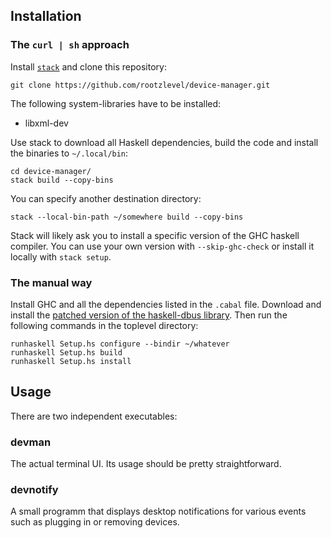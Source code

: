 ## Installation

### The `curl | sh` approach

Install [`stack`](https://github.com/commercialhaskell/stack) and
clone this repository:

    git clone https://github.com/rootzlevel/device-manager.git

The following system-libraries have to be installed:

 - libxml-dev

Use stack to download all Haskell dependencies, build the code and
install the binaries to `~/.local/bin`:

    cd device-manager/
	stack build --copy-bins

You can specify another destination directory:

    stack --local-bin-path ~/somewhere build --copy-bins

Stack will likely ask you to install a specific version of the GHC
haskell compiler. You can use your own version with `--skip-ghc-check`
or install it locally with `stack setup`.


### The manual way

Install GHC and all the dependencies listed in the `.cabal` file.
Download and install the
[patched version of the haskell-dbus library](https://gitlab.com/hpdeifel/haskell-dbus/tree/path_namespace).
Then run the following commands in the toplevel directory:

    runhaskell Setup.hs configure --bindir ~/whatever
	runhaskell Setup.hs build
	runhaskell Setup.hs install

## Usage

There are two independent executables:

### devman

The actual terminal UI. Its usage should be pretty straightforward.

### devnotify

A small programm that displays desktop notifications for various
events such as plugging in or removing devices.
